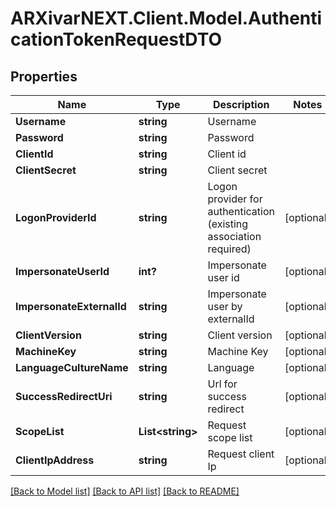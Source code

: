 # ARXivarNEXT.Client.Model.AuthenticationTokenRequestDTO
## Properties

Name | Type | Description | Notes
------------ | ------------- | ------------- | -------------
**Username** | **string** | Username | 
**Password** | **string** | Password | 
**ClientId** | **string** | Client id | 
**ClientSecret** | **string** | Client secret | 
**LogonProviderId** | **string** | Logon provider for authentication (existing association required) | [optional] 
**ImpersonateUserId** | **int?** | Impersonate user id | [optional] 
**ImpersonateExternalId** | **string** | Impersonate user by externalId | [optional] 
**ClientVersion** | **string** | Client version | [optional] 
**MachineKey** | **string** | Machine Key | [optional] 
**LanguageCultureName** | **string** | Language | [optional] 
**SuccessRedirectUri** | **string** | Url for success redirect | [optional] 
**ScopeList** | **List&lt;string&gt;** | Request scope list | [optional] 
**ClientIpAddress** | **string** | Request client Ip | [optional] 

[[Back to Model list]](../README.md#documentation-for-models) [[Back to API list]](../README.md#documentation-for-api-endpoints) [[Back to README]](../README.md)


